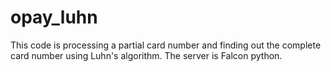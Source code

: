 # opay_luhn

This code is processing a partial card number and finding out the complete card number using Luhn's algorithm.
The server is Falcon python.


